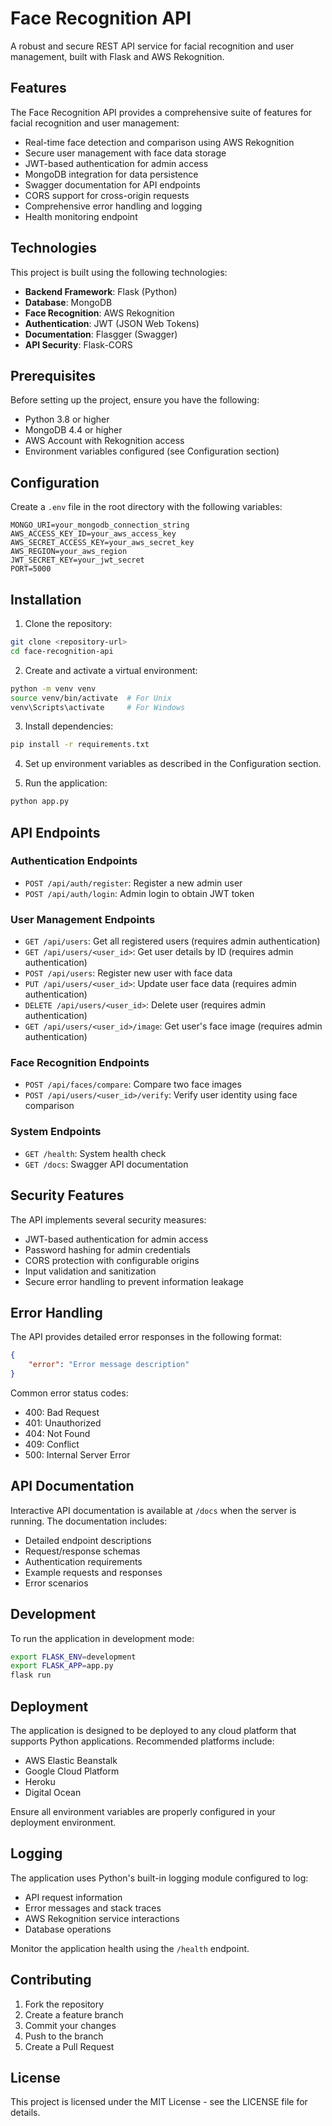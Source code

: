 # Face Recognition API

A robust and secure REST API service for facial recognition and user management, built with Flask and AWS Rekognition.

## Features

The Face Recognition API provides a comprehensive suite of features for facial recognition and user management:

- Real-time face detection and comparison using AWS Rekognition
- Secure user management with face data storage
- JWT-based authentication for admin access
- MongoDB integration for data persistence
- Swagger documentation for API endpoints
- CORS support for cross-origin requests
- Comprehensive error handling and logging
- Health monitoring endpoint

## Technologies

This project is built using the following technologies:

- **Backend Framework**: Flask (Python)
- **Database**: MongoDB
- **Face Recognition**: AWS Rekognition
- **Authentication**: JWT (JSON Web Tokens)
- **Documentation**: Flasgger (Swagger)
- **API Security**: Flask-CORS

## Prerequisites

Before setting up the project, ensure you have the following:

- Python 3.8 or higher
- MongoDB 4.4 or higher
- AWS Account with Rekognition access
- Environment variables configured (see Configuration section)

## Configuration

Create a `.env` file in the root directory with the following variables:

```plaintext
MONGO_URI=your_mongodb_connection_string
AWS_ACCESS_KEY_ID=your_aws_access_key
AWS_SECRET_ACCESS_KEY=your_aws_secret_key
AWS_REGION=your_aws_region
JWT_SECRET_KEY=your_jwt_secret
PORT=5000
```

## Installation

1. Clone the repository:
```bash
git clone <repository-url>
cd face-recognition-api
```

2. Create and activate a virtual environment:
```bash
python -m venv venv
source venv/bin/activate  # For Unix
venv\Scripts\activate     # For Windows
```

3. Install dependencies:
```bash
pip install -r requirements.txt
```

4. Set up environment variables as described in the Configuration section.

5. Run the application:
```bash
python app.py
```

## API Endpoints

### Authentication Endpoints

- `POST /api/auth/register`: Register a new admin user
- `POST /api/auth/login`: Admin login to obtain JWT token

### User Management Endpoints

- `GET /api/users`: Get all registered users (requires admin authentication)
- `GET /api/users/<user_id>`: Get user details by ID (requires admin authentication)
- `POST /api/users`: Register new user with face data
- `PUT /api/users/<user_id>`: Update user face data (requires admin authentication)
- `DELETE /api/users/<user_id>`: Delete user (requires admin authentication)
- `GET /api/users/<user_id>/image`: Get user's face image (requires admin authentication)

### Face Recognition Endpoints

- `POST /api/faces/compare`: Compare two face images
- `POST /api/users/<user_id>/verify`: Verify user identity using face comparison

### System Endpoints

- `GET /health`: System health check
- `GET /docs`: Swagger API documentation

## Security Features

The API implements several security measures:

- JWT-based authentication for admin access
- Password hashing for admin credentials
- CORS protection with configurable origins
- Input validation and sanitization
- Secure error handling to prevent information leakage

## Error Handling

The API provides detailed error responses in the following format:

```json
{
    "error": "Error message description"
}
```

Common error status codes:
- 400: Bad Request
- 401: Unauthorized
- 404: Not Found
- 409: Conflict
- 500: Internal Server Error

## API Documentation

Interactive API documentation is available at `/docs` when the server is running. The documentation includes:

- Detailed endpoint descriptions
- Request/response schemas
- Authentication requirements
- Example requests and responses
- Error scenarios

## Development

To run the application in development mode:

```bash
export FLASK_ENV=development
export FLASK_APP=app.py
flask run
```

## Deployment

The application is designed to be deployed to any cloud platform that supports Python applications. Recommended platforms include:

- AWS Elastic Beanstalk
- Google Cloud Platform
- Heroku
- Digital Ocean

Ensure all environment variables are properly configured in your deployment environment.

## Logging

The application uses Python's built-in logging module configured to log:

- API request information
- Error messages and stack traces
- AWS Rekognition service interactions
- Database operations

Monitor the application health using the `/health` endpoint.

## Contributing

1. Fork the repository
2. Create a feature branch
3. Commit your changes
4. Push to the branch
5. Create a Pull Request

## License

This project is licensed under the MIT License - see the LICENSE file for details.